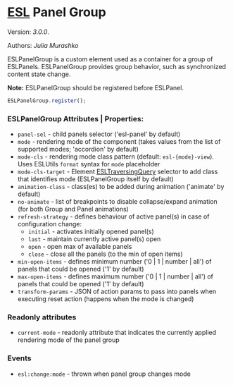 # [ESL](../../../) Panel Group

Version: *3.0.0*.  

Authors: *Julia Murashko*

<a name="intro"></a>

ESLPanelGroup is a custom element used as a container for a group of ESLPanels. 
ESLPanelGroup provides group behavior, such as synchronized content state change.

**Note:** ESLPanelGroup should be registered before ESLPanel.

```js
ESLPanelGroup.register();
```

### ESLPanelGroup Attributes | Properties:
 
- `panel-sel` - child panels selector ('esl-panel' by default)
- `mode` - rendering mode of the component (takes values from the list of supported modes; 'accordion' by default)
- `mode-cls` - rendering mode class pattern (default: `esl-{mode}-view`). Uses ESLUtils `format` syntax for `mode` placeholder
- `mode-cls-target` - Element [ESLTraversingQuery](../esl-traversing-query/README.md)  selector to add class that identifies mode (ESLPanelGroup itself by default)
- `animation-class` - class(es) to be added during animation ('animate' by default)
- `no-animate` - list of breakpoints to disable collapse/expand animation (for both Group and Panel animations)
- `refresh-strategy` - defines behaviour of active panel(s) in case of configuration change:
  * `initial` - activates initially opened panel(s)
  * `last` - maintain currently active panel(s) open
  * `open` - open max of available panels
  * `close` - close all the panels (to the min of open items)
- `min-open-items` - defines minimum number ('0 | 1 | number | all') of panels that could be opened ('1' by default)
- `max-open-items` - defines maximum number ('0 | 1 | number | all') of panels that could be opened ('1' by default)
- `transform-params` - JSON of action params to pass into panels when executing reset action (happens when the mode is changed)

### Readonly attributes

- `current-mode` - readonly attribute that indicates the currently applied rendering mode of the panel group

### Events

- `esl:change:mode` - thrown when panel group changes mode
